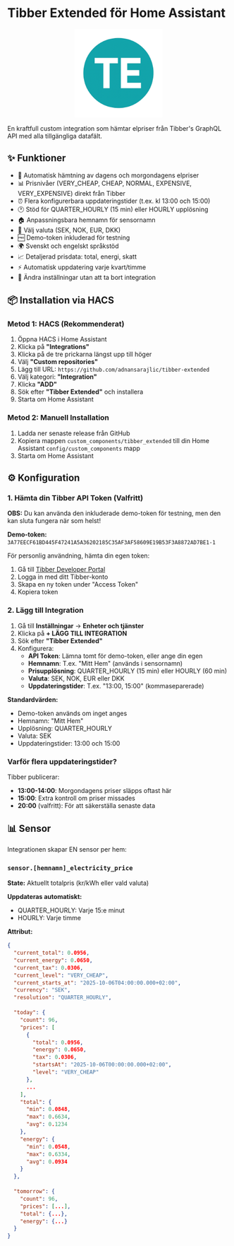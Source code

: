 # Tibber Extended för Home Assistant

<p align="center">
  <img src="https://github.com/adnansarajlic/tibber-extended/raw/main/logo.png" alt="Tibber Extended Logo" width="200"/>
</p>

En kraftfull custom integration som hämtar elpriser från Tibber's GraphQL API med alla tillgängliga datafält.

## ✨ Funktioner

- 🔄 Automatisk hämtning av dagens och morgondagens elpriser
- 📊 Prisnivåer (VERY_CHEAP, CHEAP, NORMAL, EXPENSIVE, VERY_EXPENSIVE) direkt från Tibber
- ⏰ Flera konfigurerbara uppdateringstider (t.ex. kl 13:00 och 15:00)
- 🕐 Stöd för QUARTER_HOURLY (15 min) eller HOURLY upplösning
- 🏠 Anpassningsbara hemnamn för sensornamn
- 💱 Välj valuta (SEK, NOK, EUR, DKK)
- 🆓 Demo-token inkluderad för testning
- 🌍 Svenskt och engelskt språkstöd
- 📈 Detaljerad prisdata: total, energi, skatt
- ⚡ Automatisk uppdatering varje kvart/timme
- 🔧 Ändra inställningar utan att ta bort integration

## 📦 Installation via HACS

### Metod 1: HACS (Rekommenderat)

1. Öppna HACS i Home Assistant
2. Klicka på **"Integrations"**
3. Klicka på de tre prickarna längst upp till höger
4. Välj **"Custom repositories"**
5. Lägg till URL: `https://github.com/adnansarajlic/tibber-extended`
6. Välj kategori: **"Integration"**
7. Klicka **"ADD"**
8. Sök efter **"Tibber Extended"** och installera
9. Starta om Home Assistant

### Metod 2: Manuell Installation

1. Ladda ner senaste release från GitHub
2. Kopiera mappen `custom_components/tibber_extended` till din Home Assistant `config/custom_components` mapp
3. Starta om Home Assistant

## ⚙️ Konfiguration

### 1. Hämta din Tibber API Token (Valfritt)

**OBS:** Du kan använda den inkluderade demo-token för testning, men den kan sluta fungera när som helst!

**Demo-token:** `3A77EECF61BD445F47241A5A36202185C35AF3AF58609E19B53F3A8872AD7BE1-1`

För personlig användning, hämta din egen token:

1. Gå till [Tibber Developer Portal](https://developer.tibber.com/)
2. Logga in med ditt Tibber-konto
3. Skapa en ny token under "Access Token"
4. Kopiera token

### 2. Lägg till Integration

1. Gå till **Inställningar** → **Enheter och tjänster**
2. Klicka på **+ LÄGG TILL INTEGRATION**
3. Sök efter **"Tibber Extended"**
4. Konfigurera:
   - **API Token**: Lämna tomt för demo-token, eller ange din egen
   - **Hemnamn**: T.ex. "Mitt Hem" (används i sensornamn)
   - **Prisupplösning**: QUARTER_HOURLY (15 min) eller HOURLY (60 min)
   - **Valuta**: SEK, NOK, EUR eller DKK
   - **Uppdateringstider**: T.ex. "13:00, 15:00" (kommaseparerade)

**Standardvärden:**
- Demo-token används om inget anges
- Hemnamn: "Mitt Hem"
- Upplösning: QUARTER_HOURLY
- Valuta: SEK
- Uppdateringstider: 13:00 och 15:00

### Varför flera uppdateringstider?

Tibber publicerar:
- **13:00-14:00**: Morgondagens priser släpps oftast här
- **15:00**: Extra kontroll om priser missades
- **20:00** (valfritt): För att säkerställa senaste data

## 📊 Sensor

Integrationen skapar EN sensor per hem:

### `sensor.[hemnamn]_electricity_price`

**State:** Aktuellt totalpris (kr/kWh eller vald valuta)

**Uppdateras automatiskt:**
- QUARTER_HOURLY: Varje 15:e minut
- HOURLY: Varje timme

**Attribut:**
```json
{
  "current_total": 0.0956,
  "current_energy": 0.0650,
  "current_tax": 0.0306,
  "current_level": "VERY_CHEAP",
  "current_starts_at": "2025-10-06T04:00:00.000+02:00",
  "currency": "SEK",
  "resolution": "QUARTER_HOURLY",
  
  "today": {
    "count": 96,
    "prices": [
      {
        "total": 0.0956,
        "energy": 0.0650,
        "tax": 0.0306,
        "startsAt": "2025-10-06T00:00:00.000+02:00",
        "level": "VERY_CHEAP"
      },
      ...
    ],
    "total": {
      "min": 0.0848,
      "max": 0.6634,
      "avg": 0.1234
    },
    "energy": {
      "min": 0.0548,
      "max": 0.6334,
      "avg": 0.0934
    }
  },
  
  "tomorrow": {
    "count": 96,
    "prices": [...],
    "total": {...},
    "energy": {...}
  }
}